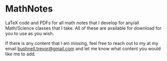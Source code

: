 # MathNotes
LaTeX code and PDFs for all math notes that I develop for any/all Math/Science classes that I take. All of these are available for download for you to use as you wish. 

If there is any content that I am missing, feel free to reach out to my at my email bushnell.trevor@gmail.com and let me know what content you would like me to add.
